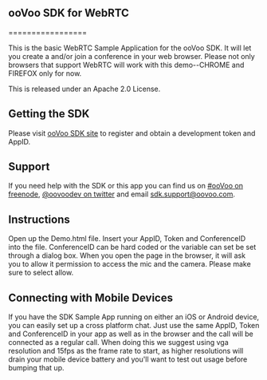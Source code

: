## ooVoo SDK for WebRTC

=================

This is the basic WebRTC Sample Application for the ooVoo SDK. It will let you create a and/or join a conference in your web browser. Please not only browsers that support WebRTC will work with this demo--CHROME and FIREFOX only for now.

This is released under an Apache 2.0 License.

## Getting the SDK
Please visit [ooVoo SDK site](http://developer.oovoo.com) to register and obtain a development token and AppID.

## Support
If you need help with the SDK or this app you can find us on [#ooVoo on freenode](http://webchat.freenode.net/?channels=%23oovoo&uio=OT10cnVlde), [@oovoodev on twitter](http://twitter.com/oovoodev) and email <sdk.support@oovoo.com>.

## Instructions
Open up the Demo.html file. Insert your AppID, Token and ConferenceID into the file. ConferenceID can be hard coded or the variable can set be set through a dialog box. When you open the page in the browser, it will ask you to allow it permission to access the mic and the camera. Please make sure to select allow.

## Connecting with Mobile Devices
If you have the SDK Sample App running on either an iOS or Android device, you can easily set up a cross platform chat. Just use the same AppID, Token and ConferenceID in your app as well as in the browser and the call will be connected as a regular call. When doing this we suggest using vga resolution and 15fps as the frame rate to start, as higher resolutions will drain your mobile device battery and you'll want to test out usage before bumping that up.